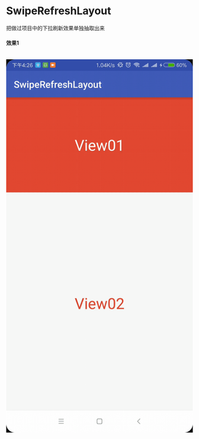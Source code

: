 # SwipeRefreshLayout
把做过项目中的下拉刷新效果单独抽取出来

#### 效果1
<br>![image](https://github.com/Graypn/SwipeRefreshLayout/blob/master/pic/jqdx.gif)